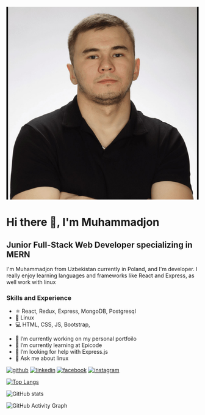 
![I am full-stack web developer ](https://github.com/Muhammadjon-is/muhammadjon-is/blob/main/4_2_.jpeg)

# Hi there 👋, I'm Muhammadjon
## Junior Full-Stack Web Developer specializing in MERN

I'm Muhammadjon from Uzbekistan currently in Poland, and I'm developer. I really enjoy  learning languages and frameworks like React and Express, as well work with linux

### Skills and Experience 
* ⚛️ React, Redux, Express, MongoDB, Postgresql
* 🐧 Linux
* 💻 HTML, CSS, JS, Bootstrap, 


- 🔭 I’m currently working on my personal portfoilo 
- 🌱 I’m currently learning at Epicode 
- 🤔 I’m looking for help with Express.js 
- 💬 Ask me about  linux 



[<img src='https://cdn.jsdelivr.net/npm/simple-icons@3.0.1/icons/github.svg' alt='github' height='40'>](https://github.com/muhammadjon-is)  [<img src='https://cdn.jsdelivr.net/npm/simple-icons@3.0.1/icons/linkedin.svg' alt='linkedin' height='40'>](https://www.linkedin.com/in/mukhammadjon-isakov-b5b05720b//)  [<img src='https://cdn.jsdelivr.net/npm/simple-icons@3.0.1/icons/facebook.svg' alt='facebook' height='40'>](https://www.facebook.com/muhammadjonisakov)  [<img src='https://cdn.jsdelivr.net/npm/simple-icons@3.0.1/icons/instagram.svg' alt='instagram' height='40'>](https://www.instagram.com/muhammadjon_is/)  

[![Top Langs](https://github-readme-stats.vercel.app/api/top-langs/?username=muhammadjon-is)](https://github.com/anuraghazra/github-readme-stats)

![GitHub stats](https://github-readme-stats.vercel.app/api?username=muhammadjon-is&show_icons=true)  

![GitHub Activity Graph](https://activity-graph.herokuapp.com/graph?username=muhammadjon-is)  







